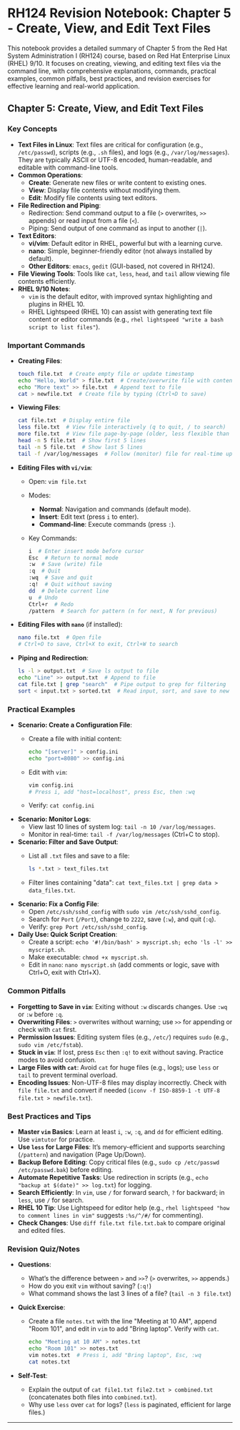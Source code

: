 # RH124 Revision Notebook: Chapter 5 - Create, View, and Edit Text Files

This notebook provides a detailed summary of Chapter 5 from the Red Hat System Administration I (RH124) course, based on Red Hat Enterprise Linux (RHEL) 9/10. It focuses on creating, viewing, and editing text files via the command line, with comprehensive explanations, commands, practical examples, common pitfalls, best practices, and revision exercises for effective learning and real-world application.

## Chapter 5: Create, View, and Edit Text Files

### Key Concepts

- **Text Files in Linux**: Text files are critical for configuration (e.g., `/etc/passwd`), scripts (e.g., `.sh` files), and logs (e.g., `/var/log/messages`). They are typically ASCII or UTF-8 encoded, human-readable, and editable with command-line tools.
- **Common Operations**:
  - **Create**: Generate new files or write content to existing ones.
  - **View**: Display file contents without modifying them.
  - **Edit**: Modify file contents using text editors.
- **File Redirection and Piping**:
  - Redirection: Send command output to a file (`>` overwrites, `>>` appends) or read input from a file (`<`).
  - Piping: Send output of one command as input to another (`|`).
- **Text Editors**:
  - **vi/vim**: Default editor in RHEL, powerful but with a learning curve.
  - **nano**: Simple, beginner-friendly editor (not always installed by default).
  - **Other Editors**: `emacs`, `gedit` (GUI-based, not covered in RH124).
- **File Viewing Tools**: Tools like `cat`, `less`, `head`, and `tail` allow viewing file contents efficiently.
- **RHEL 9/10 Notes**:
  - `vim` is the default editor, with improved syntax highlighting and plugins in RHEL 10.
  - RHEL Lightspeed (RHEL 10) can assist with generating text file content or editor commands (e.g., `rhel lightspeed "write a bash script to list files"`).

### Important Commands

- **Creating Files**:

  ```bash
  touch file.txt  # Create empty file or update timestamp
  echo "Hello, World" > file.txt  # Create/overwrite file with content
  echo "More text" >> file.txt  # Append text to file
  cat > newfile.txt  # Create file by typing (Ctrl+D to save)
  ```

- **Viewing Files**:

  ```bash
  cat file.txt  # Display entire file
  less file.txt  # View file interactively (q to quit, / to search)
  more file.txt  # View file page-by-page (older, less flexible than less)
  head -n 5 file.txt  # Show first 5 lines
  tail -n 5 file.txt  # Show last 5 lines
  tail -f /var/log/messages  # Follow (monitor) file for real-time updates
  ```

- **Editing Files with `vi/vim`**:
  - Open: `vim file.txt`
  - Modes:
    - **Normal**: Navigation and commands (default mode).
    - **Insert**: Edit text (press `i` to enter).
    - **Command-line**: Execute commands (press `:`).
  - Key Commands:

    ```bash
    i  # Enter insert mode before cursor
    Esc  # Return to normal mode
    :w  # Save (write) file
    :q  # Quit
    :wq  # Save and quit
    :q!  # Quit without saving
    dd  # Delete current line
    u  # Undo
    Ctrl+r  # Redo
    /pattern  # Search for pattern (n for next, N for previous)
    ```

- **Editing Files with `nano`** (if installed):

  ```bash
  nano file.txt  # Open file
  # Ctrl+O to save, Ctrl+X to exit, Ctrl+W to search
  ```

- **Piping and Redirection**:

  ```bash
  ls -l > output.txt  # Save ls output to file
  echo "Line" >> output.txt  # Append to file
  cat file.txt | grep "search"  # Pipe output to grep for filtering
  sort < input.txt > sorted.txt  # Read input, sort, and save to new file
  ```

### Practical Examples

- **Scenario: Create a Configuration File**:
  - Create a file with initial content:

    ```bash
    echo "[server]" > config.ini
    echo "port=8080" >> config.ini
    ```

  - Edit with `vim`:

    ```bash
    vim config.ini
    # Press i, add "host=localhost", press Esc, then :wq
    ```

  - Verify: `cat config.ini`
- **Scenario: Monitor Logs**:
  - View last 10 lines of system log: `tail -n 10 /var/log/messages`.
  - Monitor in real-time: `tail -f /var/log/messages` (Ctrl+C to stop).
- **Scenario: Filter and Save Output**:
  - List all `.txt` files and save to a file:

    ```bash
    ls *.txt > text_files.txt
    ```

  - Filter lines containing "data": `cat text_files.txt | grep data > data_files.txt`.
- **Scenario: Fix a Config File**:
  - Open `/etc/ssh/sshd_config` with `sudo vim /etc/ssh/sshd_config`.
  - Search for `Port` (`/Port`), change to `2222`, save (`:w`), and quit (`:q`).
  - Verify: `grep Port /etc/ssh/sshd_config`.
- **Daily Use: Quick Script Creation**:
  - Create a script: `echo '#!/bin/bash' > myscript.sh; echo 'ls -l' >> myscript.sh`.
  - Make executable: `chmod +x myscript.sh`.
  - Edit in `nano`: `nano myscript.sh` (add comments or logic, save with Ctrl+O, exit with Ctrl+X).

### Common Pitfalls

- **Forgetting to Save in `vim`**: Exiting without `:w` discards changes. Use `:wq` or `:w` before `:q`.
- **Overwriting Files**: `>` overwrites without warning; use `>>` for appending or check with `cat` first.
- **Permission Issues**: Editing system files (e.g., `/etc/`) requires `sudo` (e.g., `sudo vim /etc/fstab`).
- **Stuck in `vim`**: If lost, press `Esc` then `:q!` to exit without saving. Practice modes to avoid confusion.
- **Large Files with `cat`**: Avoid `cat` for huge files (e.g., logs); use `less` or `tail` to prevent terminal overload.
- **Encoding Issues**: Non-UTF-8 files may display incorrectly. Check with `file file.txt` and convert if needed (`iconv -f ISO-8859-1 -t UTF-8 file.txt > newfile.txt`).

### Best Practices and Tips

- **Master `vim` Basics**: Learn at least `i`, `:w`, `:q`, and `dd` for efficient editing. Use `vimtutor` for practice.
- **Use `less` for Large Files**: It’s memory-efficient and supports searching (`/pattern`) and navigation (Page Up/Down).
- **Backup Before Editing**: Copy critical files (e.g., `sudo cp /etc/passwd /etc/passwd.bak`) before editing.
- **Automate Repetitive Tasks**: Use redirection in scripts (e.g., `echo "backup at $(date)" >> log.txt`) for logging.
- **Search Efficiently**: In `vim`, use `/` for forward search, `?` for backward; in `less`, use `/` for search.
- **RHEL 10 Tip**: Use Lightspeed for editor help (e.g., `rhel lightspeed "how to comment lines in vim"` suggests `:%s/^/#/` for commenting).
- **Check Changes**: Use `diff file.txt file.txt.bak` to compare original and edited files.

### Revision Quiz/Notes

- **Questions**:
  - What’s the difference between `>` and `>>`? (`>` overwrites, `>>` appends.)
  - How do you exit `vim` without saving? (`:q!`)
  - What command shows the last 3 lines of a file? (`tail -n 3 file.txt`)
- **Quick Exercise**:
  - Create a file `notes.txt` with the line "Meeting at 10 AM", append "Room 101", and edit in `vim` to add "Bring laptop". Verify with `cat`.

    ``` bash
    echo "Meeting at 10 AM" > notes.txt
    echo "Room 101" >> notes.txt
    vim notes.txt  # Press i, add "Bring laptop", Esc, :wq
    cat notes.txt
    ```

- **Self-Test**:
  - Explain the output of `cat file1.txt file2.txt > combined.txt` (concatenates both files into `combined.txt`).
  - Why use `less` over `cat` for logs? (`less` is paginated, efficient for large files.)

---

